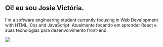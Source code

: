 ## Oi! eu sou Josie Victória.
  
I'm a software engineering student currently focusing in Web Development with HTML, Css and JavaScript. Atualmente 
focando em aprender React e suas tecnologias para desenvolvimento front-end.

<img src="https://github-readme-stats.vercel.app/api/top-langs/?username=MiauToofu&langs_count=12&layout=compact&theme=dark">
